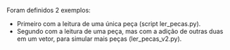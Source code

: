   Foram definidos 2 exemplos:
  - Primeiro com a leitura de uma única peça (script ler_pecas.py).
  - Segundo com a leitura de uma peça, mas com a adição de outras duas em um vetor, para simular mais peças (ler_pecas_v2.py).
  
